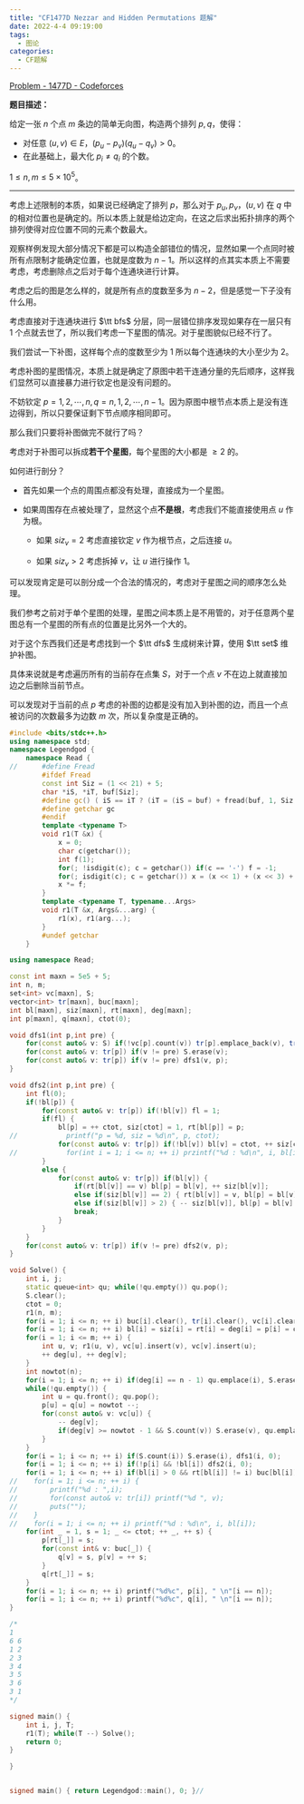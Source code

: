 ```yaml
---
title: "CF1477D Nezzar and Hidden Permutations 题解"
date: 2022-4-4 09:19:00
tags:
  - 图论
categories:
  - CF题解
---
```


[Problem - 1477D - Codeforces](https://codeforces.com/problemset/problem/1477/D)

**题目描述：**

给定一张 $n$ 个点 $m$ 条边的简单无向图，构造两个排列 $p,q$，使得：

- 对任意 $(u,v) \in E，(p_u​−p_v​)(q_u​−q_v​)>0$。
- 在此基础上，最大化 $p_i \ne q_i$ 的个数。 

$1\le n,m \le 5×10^5$。

---

考虑上述限制的本质，如果说已经确定了排列 $p$，那么对于 $p_u, p_v$，$(u, v)$ 在 $q$ 中的相对位置也是确定的。所以本质上就是给边定向，在这之后求出拓扑排序的两个排列使得对应位置不同的元素个数最大。

观察样例发现大部分情况下都是可以构造全部错位的情况，显然如果一个点同时被所有点限制才能确定位置，也就是度数为 $n - 1$。所以这样的点其实本质上不需要考虑，考虑删除点之后对于每个连通块进行计算。

考虑之后的图是怎么样的，就是所有点的度数至多为 $n - 2$，但是感觉一下子没有什么用。

考虑直接对于连通块进行 $\tt bfs$ 分层，同一层错位排序发现如果存在一层只有 $1$ 个点就去世了，所以我们考虑一下星图的情况。对于星图貌似已经不行了。

我们尝试一下补图，这样每个点的度数至少为 $1$ 所以每个连通块的大小至少为 $2$。

考虑补图的星图情况，本质上就是确定了原图中若干连通分量的先后顺序，这样我们显然可以直接暴力进行钦定也是没有问题的。

不妨钦定 $p = 1, 2, \cdots , n, q = n, 1, 2, \cdots, n - 1$。因为原图中根节点本质上是没有连边得到，所以只要保证剩下节点顺序相同即可。

那么我们只要将补图做完不就行了吗？

考虑对于补图可以拆成**若干个星图**，每个星图的大小都是 $\ge 2$ 的。

如何进行剖分？

- 首先如果一个点的周围点都没有处理，直接成为一个星图。

- 如果周围存在点被处理了，显然这个点**不是根**，考虑我们不能直接使用点 $u$ 作为根。
  
  - 如果 $siz_v = 2$ 考虑直接钦定 $v$ 作为根节点，之后连接 $u$。
  
  - 如果 $siz_v > 2$ 考虑拆掉 $v$，让 $u$ 进行操作 $1$。

可以发现肯定是可以剖分成一个合法的情况的，考虑对于星图之间的顺序怎么处理。

我们参考之前对于单个星图的处理，星图之间本质上是不用管的，对于任意两个星图总有一个星图的所有点的位置是比另外一个大的。

对于这个东西我们还是考虑找到一个 $\tt dfs$ 生成树来计算，使用 $\tt set$ 维护补图。

具体来说就是考虑遍历所有的当前存在点集 $S$，对于一个点 $v$ 不在边上就直接加边之后删除当前节点。

可以发现对于当前的点 $p$ 考虑的补图的边都是没有加入到补图的边，而且一个点被访问的次数最多为边数 $m$ 次，所以复杂度是正确的。

```cpp
#include <bits/stdc++.h>
using namespace std;
namespace Legendgod {
	namespace Read {
//		#define Fread
		#ifdef Fread
		const int Siz = (1 << 21) + 5;
		char *iS, *iT, buf[Siz];
		#define gc() ( iS == iT ? (iT = (iS = buf) + fread(buf, 1, Siz, stdin), iS == iT ? EOF : *iS ++) : *iS ++ )
		#define getchar gc
		#endif
		template <typename T>
		void r1(T &x) {
		    x = 0;
			char c(getchar());
			int f(1);
			for(; !isdigit(c); c = getchar()) if(c == '-') f = -1;
			for(; isdigit(c); c = getchar()) x = (x << 1) + (x << 3) + (c ^ 48);
			x *= f;
		}
		template <typename T, typename...Args>
		void r1(T &x, Args&...arg) {
			r1(x), r1(arg...);
		}
		#undef getchar
	}

using namespace Read;

const int maxn = 5e5 + 5;
int n, m;
set<int> vc[maxn], S;
vector<int> tr[maxn], buc[maxn];
int bl[maxn], siz[maxn], rt[maxn], deg[maxn];
int p[maxn], q[maxn], ctot(0);

void dfs1(int p,int pre) {
    for(const auto& v: S) if(!vc[p].count(v)) tr[p].emplace_back(v), tr[v].emplace_back(p);
    for(const auto& v: tr[p]) if(v != pre) S.erase(v);
    for(const auto& v: tr[p]) if(v != pre) dfs1(v, p);
}

void dfs2(int p,int pre) {
    int fl(0);
    if(!bl[p]) {
        for(const auto& v: tr[p]) if(!bl[v]) fl = 1;
        if(fl) {
            bl[p] = ++ ctot, siz[ctot] = 1, rt[bl[p]] = p;
//            printf("p = %d, siz = %d\n", p, ctot);
            for(const auto& v: tr[p]) if(!bl[v]) bl[v] = ctot, ++ siz[ctot];
//            for(int i = 1; i <= n; ++ i) przintf("%d : %d\n", i, bl[i]);
        }
        else {
            for(const auto& v: tr[p]) if(bl[v]) {
                if(rt[bl[v]] == v) bl[p] = bl[v], ++ siz[bl[v]];
                else if(siz[bl[v]] == 2) { rt[bl[v]] = v, bl[p] = bl[v], ++ siz[bl[v]]; }
                else if(siz[bl[v]] > 2) { -- siz[bl[v]], bl[p] = bl[v] = ++ ctot; siz[ctot] = 2, rt[ctot] = p; }
                break;
            }
        }
    }
    for(const auto& v: tr[p]) if(v != pre) dfs2(v, p);
}

void Solve() {
    int i, j;
    static queue<int> qu; while(!qu.empty()) qu.pop();
    S.clear();
    ctot = 0;
    r1(n, m);
    for(i = 1; i <= n; ++ i) buc[i].clear(), tr[i].clear(), vc[i].clear(), S.insert(i);
    for(i = 1; i <= n; ++ i) bl[i] = siz[i] = rt[i] = deg[i] = p[i] = q[i] = 0;
    for(i = 1; i <= m; ++ i) {
        int u, v; r1(u, v), vc[u].insert(v), vc[v].insert(u);
        ++ deg[u], ++ deg[v];
    }
    int nowtot(n);
    for(i = 1; i <= n; ++ i) if(deg[i] == n - 1) qu.emplace(i), S.erase(i);
    while(!qu.empty()) {
        int u = qu.front(); qu.pop();
        p[u] = q[u] = nowtot --;
        for(const auto& v: vc[u]) {
            -- deg[v];
            if(deg[v] >= nowtot - 1 && S.count(v)) S.erase(v), qu.emplace(v);
        }
    }
    for(i = 1; i <= n; ++ i) if(S.count(i)) S.erase(i), dfs1(i, 0);
    for(i = 1; i <= n; ++ i) if(!p[i] && !bl[i]) dfs2(i, 0);
    for(i = 1; i <= n; ++ i) if(bl[i] > 0 && rt[bl[i]] != i) buc[bl[i]].emplace_back(i);
//    for(i = 1; i <= n; ++ i) {
//        printf("%d : ",i);
//        for(const auto& v: tr[i]) printf("%d ", v);
//        puts("");
//    }
//    for(i = 1; i <= n; ++ i) printf("%d : %d\n", i, bl[i]);
    for(int _ = 1, s = 1; _ <= ctot; ++ _, ++ s) {
        p[rt[_]] = s;
        for(const int& v: buc[_]) {
            q[v] = s, p[v] = ++ s;
        }
        q[rt[_]] = s;
    }
    for(i = 1; i <= n; ++ i) printf("%d%c", p[i], " \n"[i == n]);
    for(i = 1; i <= n; ++ i) printf("%d%c", q[i], " \n"[i == n]);
}

/*
1
6 6
1 2
2 3
3 4
3 5
3 6
3 1
*/

signed main() {
	int i, j, T;
    r1(T); while(T --) Solve();
	return 0;
}

}


signed main() { return Legendgod::main(), 0; }//


```






